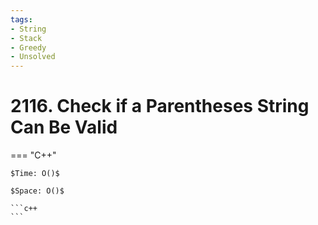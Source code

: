 ```yaml
---
tags:
- String
- Stack
- Greedy
- Unsolved
---
```



# 2116. Check if a Parentheses String Can Be Valid

=== "C++"

    $Time: O()$

    $Space: O()$

    ```c++
    ```